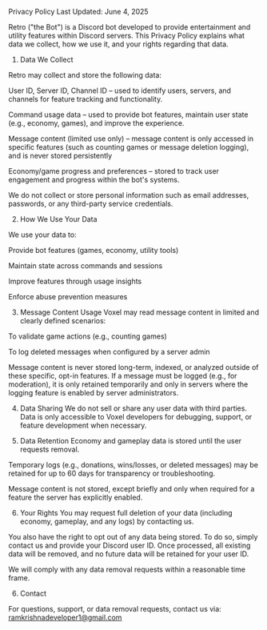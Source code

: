 Privacy Policy
Last Updated: June 4, 2025

Retro ("the Bot") is a Discord bot developed to provide entertainment and utility features within Discord servers. This Privacy Policy explains what data we collect, how we use it, and your rights regarding that data.

1. Data We Collect

Retro may collect and store the following data:

User ID, Server ID, Channel ID – used to identify users, servers, and channels for feature tracking and functionality.

Command usage data – used to provide bot features, maintain user state (e.g., economy, games), and improve the experience.

Message content (limited use only) – message content is only accessed in specific features (such as counting games or message deletion logging), and is never stored persistently

Economy/game progress and preferences – stored to track user engagement and progress within the bot's systems.

We do not collect or store personal information such as email addresses, passwords, or any third-party service credentials.

2. How We Use Your Data

We use your data to:

Provide bot features (games, economy, utility tools)

Maintain state across commands and sessions

Improve features through usage insights

Enforce abuse prevention measures

3. Message Content Usage
Voxel may read message content in limited and clearly defined scenarios:

To validate game actions (e.g., counting games)

To log deleted messages when configured by a server admin

Message content is never stored long-term, indexed, or analyzed outside of these specific, opt-in features. If a message must be logged (e.g., for moderation), it is only retained temporarily and only in servers where the logging feature is enabled by server administrators.

4. Data Sharing
We do not sell or share any user data with third parties. Data is only accessible to Voxel developers for debugging, support, or feature development when necessary.

5. Data Retention
Economy and gameplay data is stored until the user requests removal.

Temporary logs (e.g., donations, wins/losses, or deleted messages) may be retained for up to 60 days for transparency or troubleshooting.

Message content is not stored, except briefly and only when required for a feature the server has explicitly enabled.

6. Your Rights
You may request full deletion of your data (including economy, gameplay, and any logs) by contacting us.

You also have the right to opt out of any data being stored. To do so, simply contact us and provide your Discord user ID. Once processed, all existing data will be removed, and no future data will be retained for your user ID.

We will comply with any data removal requests within a reasonable time frame.

6. Contact

For questions, support, or data removal requests, contact us via:
ramkrishnadeveloper1@gmail.com
